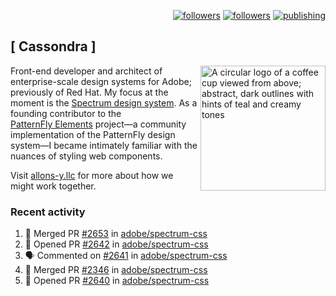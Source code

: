 <p align="right"><a rel="me" href="https://front-end.social/@castastrophe">
    <img alt="followers" title="Follow me on Mastodon" src="https://img.shields.io/mastodon/follow/109297102751309835?domain=https%3A%2F%2Ffront-end.social&label=Follow&logo=mastodon&logoColor=white&style=for-the-badge&labelColor=008080&color=006969"/></a>
  <a href="https://codepen.io/castastrophe/">
    <img alt="followers" title="Follow me on CodePen" src="https://img.shields.io/badge/23-1?color=640464&labelColor=7c007c&style=for-the-badge&logo=codepen&label=Follow"/></a>
<a href="https://castastrophe.medium.com/">
    <img alt="publishing" title="View articles on Medium" src="https://img.shields.io/badge/107-1?color=666&labelColor=444&label=subscribe&logo=medium&logoColor=white&style=for-the-badge"/></a>
</p>

## [&nbsp;Cassondra&nbsp;]

<img align="right" src="https://github-production-user-asset-6210df.s3.amazonaws.com/1840295/253016758-ba468774-1cd3-42c2-8f43-947b5eeb5edf.png" height="200" alt="A circular logo of a coffee cup viewed from above; abstract, dark outlines with hints of teal and creamy tones">

Front-end developer and architect of enterprise-scale design systems for Adobe; previously of Red Hat. My focus at the moment is the [Spectrum design system](https://github.com/adobe/spectrum-css). As a founding contributor to the [PatternFly&nbsp;Elements](https://github.com/patternfly/patternfly-elements) project&mdash;a community implementation of the PatternFly design system&mdash;I became intimately familiar with the nuances of styling web components.

Visit [allons-y.llc](http://allons-y.llc/) for more about how we might work together.

### Recent activity

<!--START_SECTION:activity-->
1. 🎉 Merged PR [#2653](https://github.com/adobe/spectrum-css/pull/2653) in [adobe/spectrum-css](https://github.com/adobe/spectrum-css)
2. 💪 Opened PR [#2642](https://github.com/adobe/spectrum-css/pull/2642) in [adobe/spectrum-css](https://github.com/adobe/spectrum-css)
3. 🗣 Commented on [#2641](https://github.com/adobe/spectrum-css/pull/2641#issuecomment-2039931137) in [adobe/spectrum-css](https://github.com/adobe/spectrum-css)
4. 🎉 Merged PR [#2346](https://github.com/adobe/spectrum-css/pull/2346) in [adobe/spectrum-css](https://github.com/adobe/spectrum-css)
5. 💪 Opened PR [#2640](https://github.com/adobe/spectrum-css/pull/2640) in [adobe/spectrum-css](https://github.com/adobe/spectrum-css)
<!--END_SECTION:activity-->

